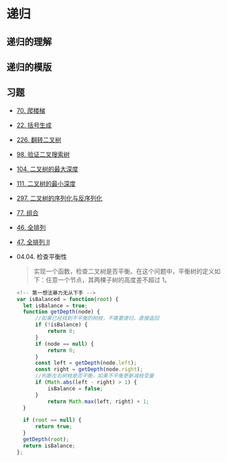 # 递归

## 递归的理解

## 递归的模版

## 习题

- [70. 爬楼梯](https://leetcode.cn/problems/climbing-stairs/)
- [22. 括号生成](https://leetcode.cn/problems/generate-parentheses/)
- [226. 翻转二叉树](https://leetcode.cn/problems/invert-binary-tree/description/)
- [98. 验证二叉搜索树](https://leetcode.cn/problems/validate-binary-search-tree/)
- [104. 二叉树的最大深度](https://leetcode-cn.com/problems/maximum-depth-of-binary-tree)
- [111. 二叉树的最小深度](https://leetcode.cn/problems/minimum-depth-of-binary-tree/)
- [297. 二叉树的序列化与反序列化](https://leetcode.cn/problems/serialize-and-deserialize-binary-tree/)
- [77. 组合](https://leetcode.cn/problems/combinations/)
- [46. 全排列](https://leetcode.cn/problems/permutations/)
- [47. 全排列 II](https://leetcode-cn.com/problems/permutations-ii/)

- 04.04. 检查平衡性

  > 实现一个函数，检查二叉树是否平衡。在这个问题中，平衡树的定义如下：任意一个节点，其两棵子树的高度差不超过 1。

  ```js
  <!-- 第一想法暴力无从下手 -->
  var isBalanced = function(root) {
    let isBalance = true;
    function getDepth(node) {
        //如果已经找到不平衡的树枝，不需要递归，直接返回
        if (!isBalance) {
            return 0;
        }
        if (node == null) {
            return 0;
        }
        const left = getDepth(node.left);
        const right = getDepth(node.right);
        //判断左右树枝是否平衡，如果不平衡更新减枝变量
        if (Math.abs(left - right) > 1) {
            isBalance = false;
        }
            return Math.max(left, right) + 1;
    }

    if (root == null) {
        return true;
    }
    getDepth(root);
    return isBalance;
  };
  ```
